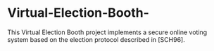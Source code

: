 # Virtual-Election-Booth-
This Virtual Election Booth project implements a secure online voting system based on the election protocol described in [SCH96]. 
